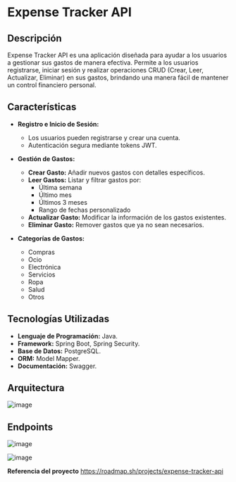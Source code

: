 # Expense Tracker API

## Descripción
Expense Tracker API es una aplicación diseñada para ayudar a los usuarios a gestionar sus gastos de manera efectiva. Permite a los usuarios registrarse, iniciar sesión y realizar operaciones CRUD (Crear, Leer, Actualizar, Eliminar) en sus gastos, brindando una manera fácil de mantener un control financiero personal.

## Características
- **Registro e Inicio de Sesión:**
  - Los usuarios pueden registrarse y crear una cuenta.
  - Autenticación segura mediante tokens JWT.

- **Gestión de Gastos:**
  - **Crear Gasto:** Añadir nuevos gastos con detalles específicos.
  - **Leer Gastos:** Listar y filtrar gastos por:
    - Última semana
    - Último mes
    - Últimos 3 meses
    - Rango de fechas personalizado
  - **Actualizar Gasto:** Modificar la información de los gastos existentes.
  - **Eliminar Gasto:** Remover gastos que ya no sean necesarios.

- **Categorías de Gastos:**
  - Compras
  - Ocio
  - Electrónica
  - Servicios
  - Ropa
  - Salud
  - Otros

## Tecnologías Utilizadas
- **Lenguaje de Programación:** Java.
- **Framework:** Spring Boot, Spring Security.
- **Base de Datos:** PostgreSQL.
- **ORM:** Model Mapper.
- **Documentación:** Swagger.

## Arquitectura
![image](https://github.com/user-attachments/assets/6c53bdbd-e25e-4292-9943-ba0a6ec528e2)


## Endpoints
![image](https://github.com/user-attachments/assets/37f29ee2-227b-451a-b65d-4bc21a44f848)

![image](https://github.com/user-attachments/assets/b210e75a-86b7-4b0a-9ea4-e330e6a2ed19)

**Referencia del proyecto** https://roadmap.sh/projects/expense-tracker-api
